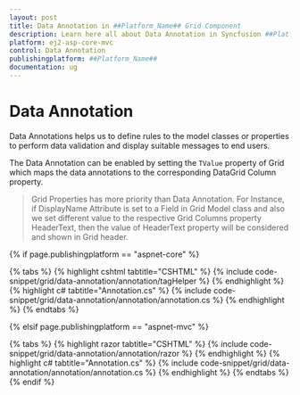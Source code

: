 ```yaml
---
layout: post
title: Data Annotation in ##Platform_Name## Grid Component
description: Learn here all about Data Annotation in Syncfusion ##Platform_Name## Grid component of Syncfusion Essential JS 2 and more.
platform: ej2-asp-core-mvc
control: Data Annotation
publishingplatform: ##Platform_Name##
documentation: ug
---
```


# Data Annotation

Data Annotations helps us to define rules to the model classes or properties to perform data validation and display suitable messages to end users.

The Data Annotation can be enabled by setting the `TValue` property of Grid which maps the data annotations to the corresponding DataGrid Column property.

> Grid Properties has more priority than Data Annotation. For Instance, if DisplayName Attribute is set to a Field in Grid Model class and also we set different value to the respective Grid Columns property HeaderText, then the value of HeaderText property will be considered and shown in Grid header.

{% if page.publishingplatform == "aspnet-core" %}

{% tabs %}
{% highlight cshtml tabtitle="CSHTML" %}
{% include code-snippet/grid/data-annotation/annotation/tagHelper %}
{% endhighlight %}
{% highlight c# tabtitle="Annotation.cs" %}
{% include code-snippet/grid/data-annotation/annotation/annotation.cs %}
{% endhighlight %}
{% endtabs %}

{% elsif page.publishingplatform == "aspnet-mvc" %}

{% tabs %}
{% highlight razor tabtitle="CSHTML" %}
{% include code-snippet/grid/data-annotation/annotation/razor %}
{% endhighlight %}
{% highlight c# tabtitle="Annotation.cs" %}
{% include code-snippet/grid/data-annotation/annotation/annotation.cs %}
{% endhighlight %}
{% endtabs %}
{% endif %}


